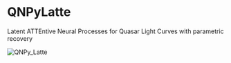 # QNPyLatte
Latent ATTEntive Neural Processes for Quasar Light Curves with parametric recovery

![QNPy_Latte](https://github.com/user-attachments/assets/517a6ae4-1e53-4d15-80e1-aefdc1bfa5a4)
